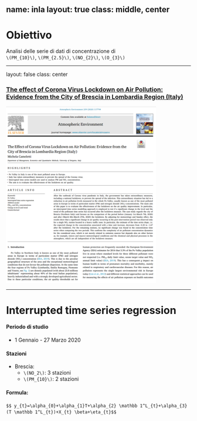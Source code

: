 name: inla
layout: true
class: middle, center
---
# Obiettivo 

Analisi  delle  serie  di  dati  di  concentrazione  di <br> `\(PM_{10}\)`,  `\(PM_{2.5}\)`,  `\(NO_{2}\)`, `\(O_{3}\)`

---

layout: false
class: center

### [The effect of Corona Virus Lockdown on Air Pollution: Evidence from the City of Brescia in Lombardia Region (Italy)](https://www.sciencedirect.com/science/article/pii/S1352231020305288)

<img src="img/paper.png" style="height: 480px;"/>

---

# Interrupted time series regression

#### Periodo di studio 

- 1 Gennaio - 27 Marzo 2020

#### Stazioni

- Brescia:
  - `\(NO_2\)`: 3 stazioni
  - `\(PM_{10}\)`: 2 stazioni
  
#### Formula:
  
`$$ y_{t}=\alpha_{0}+\alpha_{1}T+\alpha_{2} \mathbb 1^L_{t}+\alpha_{3}(T \mathbb 1^L_{t})+X_{t} \beta+\eta_{t}$$`

